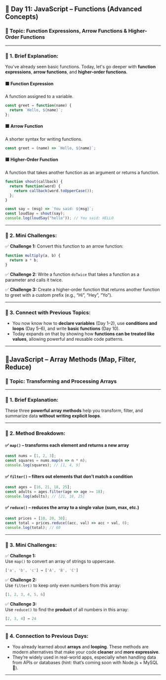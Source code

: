 ## **📘 Day 11: JavaScript – Functions (Advanced Concepts)**

### 🚀 Topic: Function Expressions, Arrow Functions & Higher-Order Functions

---

### 🧠 1. Brief Explanation:

You've already seen basic functions. Today, let's go deeper with **function expressions**, **arrow functions**, and **higher-order functions**.

#### 🟩 Function Expression
A function assigned to a variable.

```javascript
const greet = function(name) {
  return `Hello, ${name}`;
};
```

#### 🟦 Arrow Function
A shorter syntax for writing functions.

```javascript
const greet = (name) => `Hello, ${name}`;
```

#### 🟨 Higher-Order Function
A function that takes another function as an argument or returns a function.

```javascript
function shout(callback) {
  return function(word) {
    return callback(word.toUpperCase());
  };
}

const say = (msg) => `You said: ${msg}`;
const loudSay = shout(say);
console.log(loudSay("hello")); // You said: HELLO
```

---

### 🧪 2. Mini Challenges:

✅ **Challenge 1:** Convert this function to an arrow function:
```javascript
function multiply(a, b) {
  return a * b;
}
```

✅ **Challenge 2:** Write a function `doTwice` that takes a function as a parameter and calls it twice.

✅ **Challenge 3:** Create a higher-order function that returns another function to greet with a custom prefix (e.g., “Hi”, “Hey”, “Yo”).

---

### 🔗 3. Connect with Previous Topics:

- You now know how to **declare variables** (Day 1–2), use **conditions and loops** (Day 5–6), and write **basic functions** (Day 10).
- Today expands on that by showing how **functions can be treated like values**, allowing powerful and reusable code patterns.

---

## **📘JavaScript – Array Methods (Map, Filter, Reduce)**

### 🚀 Topic: Transforming and Processing Arrays

---

### 🧠 1. Brief Explanation:

These three **powerful array methods** help you transform, filter, and summarize data **without writing explicit loops**.

---

### 🔧 2. Method Breakdown:

#### ✅ `map()` – transforms each element and returns a new array
```javascript
const nums = [1, 2, 3];
const squares = nums.map(n => n * n);
console.log(squares); // [1, 4, 9]
```

#### ✅ `filter()` – filters out elements that don’t match a condition
```javascript
const ages = [16, 21, 18, 25];
const adults = ages.filter(age => age >= 18);
console.log(adults); // [21, 18, 25]
```

#### ✅ `reduce()` – reduces the array to a single value (sum, max, etc.)
```javascript
const prices = [10, 20, 30];
const total = prices.reduce((acc, val) => acc + val, 0);
console.log(total); // 60
```

---

### 🧪 3. Mini Challenges:

✅ **Challenge 1:**  
Use `map()` to convert an array of strings to uppercase.  
```js
['a', 'b', 'c'] → ['A', 'B', 'C']
```

✅ **Challenge 2:**  
Use `filter()` to keep only even numbers from this array:  
```js
[1, 2, 3, 4, 5, 6]
```

✅ **Challenge 3:**  
Use `reduce()` to find the **product** of all numbers in this array:  
```js
[2, 3, 4] → 24
```

---

### 🔗 4. Connection to Previous Days:

- You already learned about **arrays** and **looping**. These methods are modern alternatives that make your code **cleaner** and **more expressive**.
- They’re widely used in real-world apps, especially when handling data from APIs or databases (hint: that’s coming soon with Node.js + MySQL 👀).

---
